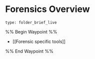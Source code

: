 # Forensics Overview
 
```ccard
type: folder_brief_live
```
 
%% Begin Waypoint %%
- [[Forensic specific tools]]

%% End Waypoint %%